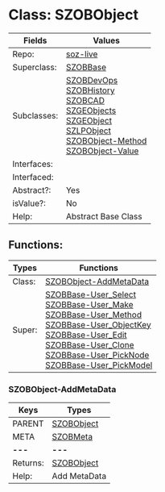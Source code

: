 
# Class:	SZOBObject

| Fields | Values |
| --------- | --------- |
| Repo: | [soz-live](/repos/soz-live.html) |
| Superclass: | [SZOBBase](SZOBBase.html) |
| Subclasses: | [SZOBDevOps](SZOBDevOps.html) <br> [SZOBHistory](SZOBHistory.html) <br> [SZOBCAD](SZOBCAD.html) <br> [SZGEObjects](SZGEObjects.html) <br> [SZGEObject](SZGEObject.html) <br> [SZLPObject](SZLPObject.html) <br> [SZOBObject-Method](SZOBObject-Method.html) <br> [SZOBObject-Value](SZOBObject-Value.html) |
| Interfaces: |  |
| Interfaced: |  |
| Abstract?: | Yes |
| isValue?: | No |
| Help: | Abstract Base Class |


## Functions:

| Types | Functions |
| --------- | --------- |
| Class: | [SZOBObject-AddMetaData](#SZOBObject-AddMetaData) |
| Super: | [SZOBBase-User_Select](SZOBBase.html) <br> [SZOBBase-User_Make](SZOBBase.html) <br> [SZOBBase-User_Method](SZOBBase.html) <br> [SZOBBase-User_ObjectKey](SZOBBase.html) <br> [SZOBBase-User_Edit](SZOBBase.html) <br> [SZOBBase-User_Clone](SZOBBase.html) <br> [SZOBBase-User_PickNode](SZOBBase.html) <br> [SZOBBase-User_PickModel](SZOBBase.html) |


### SZOBObject-AddMetaData

| Keys | Types |
| --------- | --------- |
| PARENT | [SZOBObject](SZOBObject.html) |
| META | [SZOBMeta](SZOBMeta.html) |
| **---** | **---** |
| Returns: | [SZOBObject](SZOBObject.html) |
| Help: | Add MetaData |

